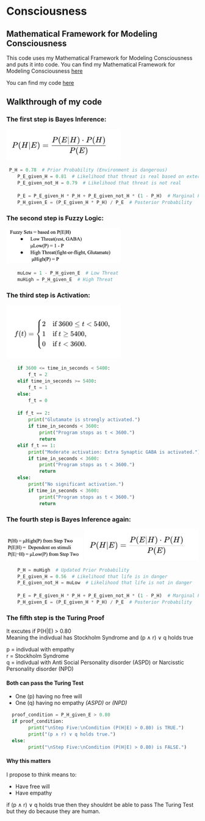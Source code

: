 # Consciousness
## Mathematical Framework for Modeling Consciousness

This code uses my Mathematical Framework for Modeling Consciousness and puts it into code. 
You can find my Mathematical Framework for Modeling Consciousness [here](https://heartfelt-fairy-92af03.netlify.app/research)

You can find my code [here](mathematical.py)


## Walkthrough of my code

### The first step is Bayes Inference:
<img src="baytgit.jpg" alt="alt text" width="300">

```python
 P_H = 0.78  # Prior Probability (Environment is dangerous)
    P_E_given_H = 0.81  # Likelihood that threat is real based on external stimuli
    P_E_given_not_H = 0.79  # Likelihood that threat is not real

    P_E = P_E_given_H * P_H + P_E_given_not_H * (1 - P_H)  # Marginal Probability
    P_H_given_E = (P_E_given_H * P_H) / P_E  # Posterior Probability
```

### The second step is Fuzzy Logic:
<img src="fuzzyGit.jpg" alt="alt text" width="300">

```python
    muLow = 1 - P_H_given_E  # Low Threat
    muHigh = P_H_given_E  # High Threat
```

### The third step is Activation: 
<img src="actgit.jpg" alt="alt text" width="300">

```python
    if 3600 <= time_in_seconds < 5400:
        f_t = 2
    elif time_in_seconds >= 5400:
        f_t = 1
    else:
        f_t = 0

    if f_t == 2:
        print("Glutamate is strongly activated.")
        if time_in_seconds < 3600:
            print("Program stops as t < 3600.")
            return
    elif f_t == 1:
        print("Moderate activation: Extra Synaptic GABA is activated.")
        if time_in_seconds < 3600:
            print("Program stops as t < 3600.")
            return
    else:
        print("No significant activation.")
        if time_in_seconds < 3600:
            print("Program stops as t < 3600.")
            return
```
### The fourth step is Bayes Inference again: 
<img src="baygit.jpg" alt="alt text" width="200">
<img src="baytgit.jpg" alt="alt text" width="300">

```python
    P_H = muHigh  # Updated Prior Probability
    P_E_given_H = 0.56  # Likelihood that life is in danger
    P_E_given_not_H = muLow  # Likelihood that life is not in danger

    P_E = P_E_given_H * P_H + P_E_given_not_H * (1 - P_H)  # Marginal Probability
    P_H_given_E = (P_E_given_H * P_H) / P_E  # Posterior Probability

```
### The fifth step is the Turing Proof
It excutes if P(H|E) > 0.80<br> 
Meaning the indivdual has Stockholm Syndrome
and (p ∧ r) ∨ q holds true

p = indivdual with empathy<br> 
r = Stockholm Syndrome<br>
q = indivdual with Anti Social Personality disorder (ASPD) or Narcisstic Personality disorder (NPD)

#### Both can pass the Turing Test 
- One (p) having no free will
- One (q) having no empathy *(ASPD)* or *(NPD)*

```python
  proof_condition = P_H_given_E > 0.80
  if proof_condition:
        print("\nStep Five:\nCondition (P(H|E) > 0.80) is TRUE.")
        print("(p ∧ r) ∨ q holds true.")
  else:
        print("\nStep Five:\nCondition (P(H|E) > 0.80) is FALSE.")
```

#### Why this matters 
I propose to think means to: 

- Have free will
- Have empathy

if (p ∧ r) ∨ q holds true then they shouldnt be able to pass The Turing Test but they do because they are human. 

